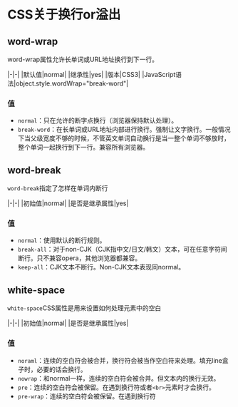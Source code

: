 # CSS关于换行or溢出 #
## word-wrap ##
word-wrap属性允许长单词或URL地址换行到下一行。

|-|-|
|默认值|normal|
|继承性|yes|
|版本|CSS3|
|JavaScript语法|object.style.wordWrap="break-word"|

### 值 ###
- `normal`：只在允许的断字点换行（浏览器保持默认处理）。
- `break-word`：在长单词或URL地址内部进行换行。强制让文字换行。一般情况下当父级宽度不够的时候，不管英文单词自动换行是当一整个单词不够放时，整个单词一起换行到下一行。兼容所有浏览器。

## word-break ##
`word-break`指定了怎样在单词内断行

|-|-|
|初始值|normal|
|是否是继承属性|yes|


### 值 ###
- `normal`：使用默认的断行规则。
- `break-all`：对于non-CJK（CJK指中文/日文/韩文）文本，可在任意字符间断行。只不兼容opera，其他浏览器都兼容。
- `keep-all`：CJK文本不断行。Non-CJK文本表现同normal。

## white-space ##
`white-space`CSS属性是用来设置如何处理元素中的空白

|-|-|
|初始值|normal|
|是否是继承属性|yes|

### 值 ###
- `noraml`：连续的空白符会被合并，换行符会被当作空白符来处理。填充line盒子时，必要的话会换行。
- `nowrap`：和normal一样，连续的空白符会被合并。但文本内的换行无效。
- `pre`：连续的空白符会被保留。在遇到换行符或者`<br>`元素时才会换行。
- `pre-wrap`：连续的空白符会被保留。在遇到换行符
